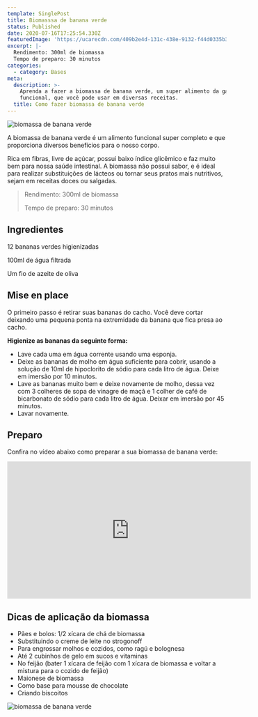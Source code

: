 ```yaml
---
template: SinglePost
title: Biomasssa de banana verde
status: Published
date: 2020-07-16T17:25:54.330Z
featuredImage: 'https://ucarecdn.com/409b2e4d-131c-438e-9132-f44d0335b3de/'
excerpt: |-
  Rendimento: 300ml de biomassa
  Tempo de preparo: 30 minutos
categories:
  - category: Bases
meta:
  description: >-
    Aprenda a fazer a biomassa de banana verde, um super alimento da gastronomia
    funcional, que você pode usar em diversas receitas.
  title: Como fazer biomassa de banana verde
---
```

![biomassa de banana verde](https://ucarecdn.com/0cc7fa39-e9b4-4420-9e1d-59195292b6d5/)

A biomassa de banana verde é um alimento funcional super completo e que proporciona diversos benefícios para o nosso corpo.

Rica em fibras, livre de açúcar, possui baixo índice glicêmico e faz muito bem para nossa saúde intestinal. A biomassa não possui sabor, e é ideal para realizar substituições de lácteos ou tornar seus pratos mais nutritivos, sejam em receitas doces ou salgadas.

> Rendimento: 300ml de biomassa
>
> Tempo de preparo: 30 minutos

## Ingredientes

12 bananas verdes higienizadas

100ml de água filtrada

Um fio de azeite de oliva

## Mise en place

O primeiro passo é retirar suas bananas do cacho. Você deve cortar deixando uma pequena ponta na extremidade da banana que fica presa ao cacho.

**Higienize as bananas da seguinte forma:**

* Lave cada uma em água corrente usando uma esponja.
* Deixe as bananas de molho em água suficiente para cobrir, usando a solução de 10ml de hipoclorito de sódio para cada litro de água. Deixe em imersão por 10 minutos.
* Lave as bananas muito bem e deixe novamente de molho, dessa vez com 3 colheres de sopa de vinagre de maçã e 1 colher de café de bicarbonato de sódio para cada litro de água. Deixar em imersão por 45 minutos.
* Lavar novamente.

## Preparo

Confira no vídeo abaixo como preparar a sua biomassa de banana verde:

<iframe width="560" height="315" src="https://www.youtube.com/embed/QQAjbKtqudM" frameborder="0" allow="accelerometer; autoplay; encrypted-media; gyroscope; picture-in-picture" allowfullscreen></iframe>

## Dicas de aplicação da biomassa

* Pães e bolos: 1/2 xícara de chá de biomassa
* Substituindo o creme de leite no strogonoff
* Para engrossar molhos e cozidos, como ragú e bolognesa
* Até 2 cubinhos de gelo em sucos e vitaminas
* No feijão (bater 1 xícara de feijão com 1 xícara de biomassa e voltar a mistura para o cozido de feijão)
* Maionese de biomassa
* Como base para mousse de chocolate
* Criando biscoitos

![biomassa de banana verde](https://ucarecdn.com/97821ae5-1144-4e04-822b-0a0211f1026a/)

